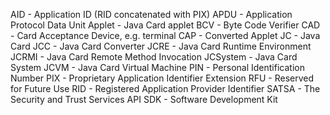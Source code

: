 AID - Application ID (RID concatenated with PIX)
APDU - Application Protocol Data Unit
Applet - Java Card applet
BCV - Byte Code Verifier
CAD - Card Acceptance Device, e.g. terminal
CAP - Converted Applet
JC - Java Card
JCC - Java Card Converter
JCRE - Java Card Runtime Environment
JCRMI - Java Card Remote Method Invocation
JCSystem - Java Card System
JCVM - Java Card Virtual Machine
PIN - Personal Identification Number
PIX - Proprietary Application Identifier Extension
RFU - Reserved for Future Use
RID - Registered Application Provider Identifier
SATSA - The Security and Trust Services API
SDK - Software Development Kit
